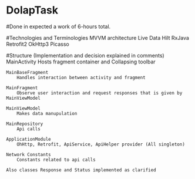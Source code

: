 # DolapTask

#Done in expected a work of 6-hours total.

#Technologies and Terminologies
    MVVM architecture
    Live Data
    Hilt
    RxJava
    Retrofit2
    OkHttp3
    Picasso


#Structure (Implementation and decision explained in comments)
    MainActivity
        Hosts fragment container and Collapsing toolbar
    
    MainBaseFragment
        Handles interaction between activity and fragment
        
    MainFragment
        Observe user interaction and request responses that is given by MainViewModel
        
    MainViewModel
        Makes data manupulation
    
    MainRepository
        Api calls
        
    ApplicationModule
        OhHttp, Retrofit, ApiService, ApiHelper provider (All singleton)
    
    Network Constants 
        Constants related to api calls
    
    Also classes Response and Status implemented as clarified
